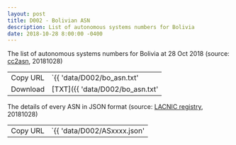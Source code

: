```yaml
---
layout: post
title: D002 - Bolivian ASN
description: List of autonomous systems numbers for Bolivia
date: 2018-10-28 8:00:00 -0400
---
```


The list of autonomous systems numbers for Bolivia at 28 Oct 2018 (source: [cc2asn](https://www.cc2asn.com/data/bo_asn), 20181028)

|          |                                               |
| -------- | --------------------------------------------- |
| Copy URL | `{{ 'data/D002/bo_asn.txt' | absolute_url }}` |
| Download | [TXT]({{ 'data/D002/bo_asn.txt'               | relative_url }}) |

The details of every ASN in JSON format (source: [LACNIC registry](https://rdap-web.lacnic.net/), 20181028)

|          |                                                                        |
| -------- | ---------------------------------------------------------------------- |
| Copy URL | `{{ 'data/D002/ASxxxx.json' | absolute_url }}` (replace `xxxx` by ASN) |
